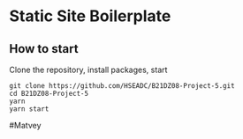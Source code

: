 # Static Site Boilerplate

## How to start

Clone the repository, install packages, start

```
git clone https://github.com/HSEADC/B21DZ08-Project-5.git
cd B21DZ08-Project-5
yarn
yarn start
```
#Matvey

